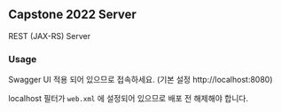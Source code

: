 ## Capstone 2022 Server
REST (JAX-RS) Server

### Usage
Swagger UI 적용 되어 있으므로 접속하세요. (기본 설정 http://localhost:8080)

localhost 필터가 `web.xml` 에 설정되어 있으므로 배포 전 해제해야 합니다.